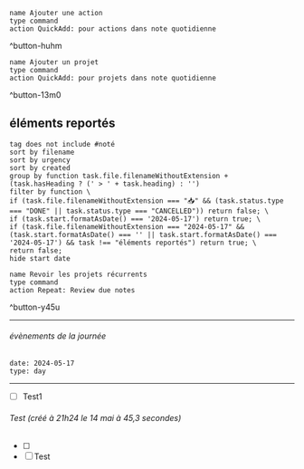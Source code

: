
```button
name Ajouter une action
type command
action QuickAdd: pour actions dans note quotidienne
```
^button-huhm
```button
name Ajouter un projet
type command
action QuickAdd: pour projets dans note quotidienne
```
^button-13m0
## éléments reportés
```tasks
tag does not include #noté 
sort by filename 
sort by urgency 
sort by created 
group by function task.file.filenameWithoutExtension + (task.hasHeading ? (' > ' + task.heading) : '')
filter by function \
if (task.file.filenameWithoutExtension === "📥" && (task.status.type === "DONE" || task.status.type === "CANCELLED")) return false; \
if (task.start.formatAsDate() === '2024-05-17') return true; \
if (task.file.filenameWithoutExtension === "2024-05-17" && (task.start.formatAsDate() === '' || task.start.formatAsDate() === '2024-05-17') && task !== "éléments reportés") return true; \
return false;
hide start date
```

```button
name Revoir les projets récurrents
type command
action Repeat: Review due notes
```
^button-y45u
___
###### évènements de la journée
```gEvent
date: 2024-05-17
type: day
```
___
- [ ] Test1

###### Test (créé à 21h24 le 14 mai à 45,3 secondes) 
- [ ] 
- [ ] Test
